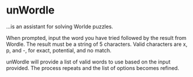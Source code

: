 # unWordle
...is an assistant for solving Worlde puzzles.

When prompted, input the word you have tried followed by the result from Wordle.  The result must be a string of 5 characters.  Valid characters are x, p, and -, for exact, potential, and no match.

unWordle will provide a list of valid words to use based on the input provided.  The process repeats and the list of options becomes refined.
